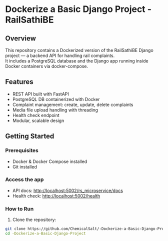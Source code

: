 # Dockerize a Basic Django Project - RailSathiBE

## Overview

This repository contains a Dockerized version of the RailSathiBE Django project — a backend API for handling rail complaints.  
It includes a PostgreSQL database and the Django app running inside Docker containers via docker-compose.

## Features

- REST API built with FastAPI  
- PostgreSQL DB containerized with Docker  
- Complaint management: create, update, delete complaints  
- Media file upload handling with threading  
- Health check endpoint  
- Modular, scalable design  

## Getting Started

### Prerequisites

- Docker & Docker Compose installed  
- Git installed  

### Access the app

- API docs: [http://localhost:5002/rs_microservice/docs](http://localhost:5002/rs_microservice/docs)  
- Health check: [http://localhost:5002/health](http://localhost:5002/health)  

### How to Run

1. Clone the repository:

```bash
git clone https://github.com/ChemicalSalt/-Dockerize-a-Basic-Django-Project.git
cd -Dockerize-a-Basic-Django-Project
